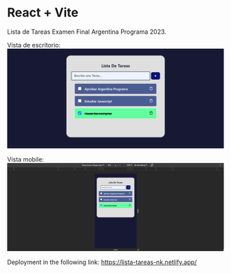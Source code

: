 # React + Vite

Lista de Tareas Examen Final Argentina Programa 2023.

Vista de escritorio:
![Desktop](./src/imagenes/desktop.png)

Vista mobile:
![Mobile](./src/imagenes/mobile.png)

Deployment in the following link:
https://lista-tareas-nk.netlify.app/
